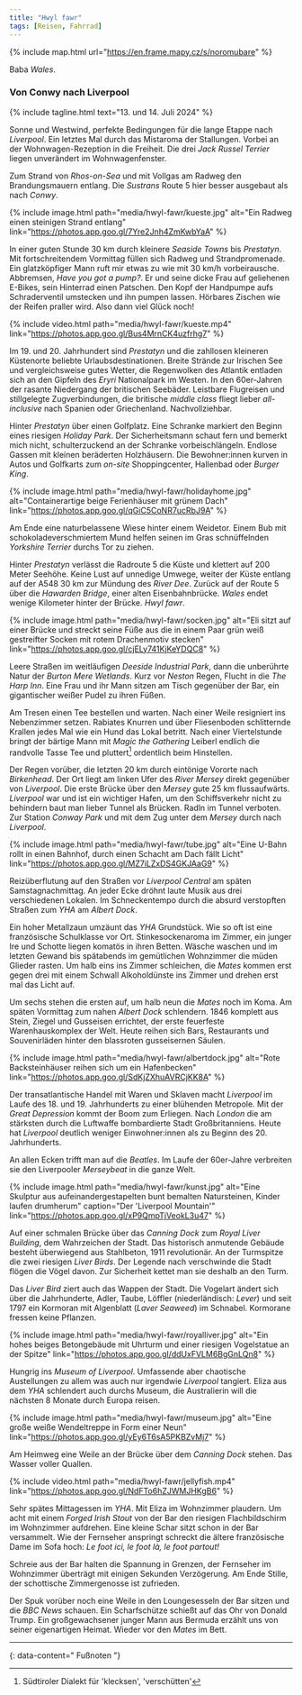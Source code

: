 ```yaml
---
title: "Hwyl fawr"
tags: [Reisen, Fahrrad]
---
```


{% include map.html url="https://en.frame.mapy.cz/s/noromubare" %}

Baba _Wales_.

### Von Conwy nach Liverpool

{% include tagline.html text="13. und 14. Juli 2024" %}

Sonne und Westwind, perfekte Bedingungen für die lange Etappe nach _Liverpool_.
Ein letztes Mal durch das Mistaroma der Stallungen.
Vorbei an der Wohnwagen-Rezeption in die Freiheit.
Die drei _Jack Russel Terrier_ liegen unverändert im Wohnwagenfenster.

Zum Strand von _Rhos-on-Sea_ und mit Vollgas am Radweg den Brandungsmauern entlang.
Die _Sustrans_ Route 5 hier besser ausgebaut als nach _Conwy_.

{% include image.html path="media/hwyl-fawr/kueste.jpg" alt="Ein Radweg einen steinigen Strand entlang" link="https://photos.app.goo.gl/7Yre2Jnh4ZmKwbYaA" %}

In einer guten Stunde 30 km durch kleinere _Seaside Towns_ bis _Prestatyn_.
Mit fortschreitendem Vormittag füllen sich Radweg und Strandpromenade.
Ein glatzköpfiger Mann ruft mir etwas zu wie mit 30 km/h vorbeirausche.
Abbremsen, _Have you got a pump?_.
Er und seine dicke Frau auf geliehenen E-Bikes, sein Hinterrad einen Patschen.
Den Kopf der Handpumpe aufs Schraderventil umstecken und ihn pumpen lassen.
Hörbares Zischen wie der Reifen praller wird.
Also dann viel Glück noch!

{% include video.html path="media/hwyl-fawr/kueste.mp4" link="https://photos.app.goo.gl/Bus4MrnCK4uzfrhg7" %}

Im 19. und 20. Jahrhundert sind _Prestatyn_ und die zahllosen kleineren Küstenorte beliebte Urlaubsdestinationen.
Breite Strände zur Irischen See und vergleichsweise gutes Wetter, die Regenwolken des Atlantik entladen sich an den Gipfeln des _Eryri_ Nationalpark im Westen.
In den 60er-Jahren der rasante Niedergang der britischen Seebäder.
Leistbare Flugreisen und stillgelegte Zugverbindungen, die britische _middle class_ fliegt lieber _all-inclusive_ nach Spanien oder Griechenland.
Nachvollziehbar.

Hinter _Prestatyn_ über einen Golfplatz.
Eine Schranke markiert den Beginn eines riesigen _Holiday Park_.
Der Sicherheitsmann schaut fern und bemerkt mich nicht, schulterzuckend an der Schranke vorbeischlängeln.
Endlose Gassen mit kleinen beräderten Holzhäusern.
Die Bewohner:innen kurven in Autos und Golfkarts zum _on-site_ Shoppingcenter, Hallenbad oder _Burger King_.

{% include image.html path="media/hwyl-fawr/holidayhome.jpg" alt="Containerartige beige Ferienhäuser mit grünem Dach" link="https://photos.app.goo.gl/qGiC5CoNR7ucRbJ9A" %}

Am Ende eine naturbelassene Wiese hinter einem Weidetor.
Einem Bub mit schokoladeverschmiertem Mund helfen seinen im Gras schnüffelnden _Yorkshire Terrier_ durchs Tor zu ziehen.

Hinter _Prestatyn_ verlässt die Radroute 5 die Küste und klettert auf 200 Meter Seehöhe.
Keine Lust auf unnedige Umwege, weiter der Küste entlang auf der A548 30 km zur Mündung des _River Dee_.
Zurück auf der Route 5 über die _Hawarden Bridge_, einer alten Eisenbahnbrücke.
_Wales_ endet wenige Kilometer hinter der Brücke.
_Hwyl fawr_.

{% include image.html path="media/hwyl-fawr/socken.jpg" alt="Eli sitzt auf einer Brücke und streckt seine Füße aus die in einem Paar grün weiß gestreifter Socken mit rotem Drachenmotiv stecken" link="https://photos.app.goo.gl/cjELy741KjKeYDQC8" %}

Leere Straßen im weitläufigen _Deeside Industrial Park_, dann die unberührte Natur der _Burton Mere Wetlands_.
Kurz vor _Neston_ Regen, Flucht in die _The Harp Inn_.
Eine Frau und ihr Mann sitzen am Tisch gegenüber der Bar, ein gigantischer weißer Pudel zu ihren Füßen.

Am Tresen einen Tee bestellen und warten.
Nach einer Weile resigniert ins Nebenzimmer setzen.
Rabiates Knurren und über Fliesenboden schlitternde Krallen jedes Mal wie ein Hund das Lokal betritt.
Nach einer Viertelstunde bringt der bärtige Mann mit _Magic the Gathering_ Leiberl endlich die randvolle Tasse Tee und pluttert[^1] ordentlich beim Hinstellen.

Der Regen vorüber, die letzten 20 km durch eintönige Vororte nach _Birkenhead_.
Der Ort liegt am linken Ufer des _River Mersey_ direkt gegenüber von _Liverpool_.
Die erste Brücke über den _Mersey_ gute 25 km flussaufwärts.
_Liverpool_ war und ist ein wichtiger Hafen, um den Schiffsverkehr nicht zu behindern baut man lieber Tunnel als Brücken.
Radln im Tunnel verboten.
Zur Station _Conway Park_ und mit dem Zug unter dem _Mersey_ durch nach _Liverpool_.

{% include image.html path="media/hwyl-fawr/tube.jpg" alt="Eine U-Bahn rollt in einen Bahnhof, durch einen Schacht am Dach fällt Licht" link="https://photos.app.goo.gl/MZ7iLZxDS4GKJAaG9" %}

Reizüberflutung auf den Straßen vor _Liverpool Central_ am späten Samstagnachmittag.
An jeder Ecke dröhnt laute Musik aus drei verschiedenen Lokalen.
Im Schneckentempo durch die absurd verstopften Straßen zum _YHA_ am _Albert Dock_.

Ein hoher Metallzaun umzäunt das _YHA_ Grundstück.
Wie so oft ist eine französische Schulklasse vor Ort.
Stinkesockenaroma im Zimmer, ein junger Ire und Schotte liegen komatös in ihren Betten.
Wäsche waschen und im letzten Gewand bis spätabends im gemütlichen Wohnzimmer die müden Glieder rasten.
Um halb eins ins Zimmer schleichen, die _Mates_ kommen erst gegen drei mit einem Schwall Alkoholdünste ins Zimmer und drehen erst mal das Licht auf.

Um sechs stehen die ersten auf, um halb neun die _Mates_ noch im Koma.
Am späten Vormittag zum nahen _Albert Dock_ schlendern.
1846 komplett aus Stein, Ziegel und Gusseisen errichtet, der erste feuerfeste Warenhauskomplex der Welt.
Heute reihen sich Bars, Restaurants und Souvenirläden hinter den blassroten gusseisernen Säulen.

{% include image.html path="media/hwyl-fawr/albertdock.jpg" alt="Rote Backsteinhäuser reihen sich um ein Hafenbecken" link="https://photos.app.goo.gl/SdKjZXhuAVRCjKK8A" %}

Der transatlantische Handel mit Waren und Sklaven macht _Liverpool_ im Laufe des 18. und 19. Jahrhunderts zu einer blühenden Metropole.
Mit der _Great Depression_ kommt der Boom zum Erliegen.
Nach _London_ die am stärksten durch die Luftwaffe bombardierte Stadt Großbritanniens.
Heute hat _Liverpool_ deutlich weniger Einwohner:innen als zu Beginn des 20. Jahrhunderts.

An allen Ecken trifft man auf die _Beatles_.
Im Laufe der 60er-Jahre verbreiten sie den Liverpooler _Merseybeat_ in die ganze Welt.

{% include image.html path="media/hwyl-fawr/kunst.jpg" alt="Eine Skulptur aus aufeinandergestapelten bunt bemalten Natursteinen, Kinder laufen drumherum" caption="Der 'Liverpool Mountain'" link="https://photos.app.goo.gl/xP9QmpTjVeokL3u47" %}

Auf einer schmalen Brücke über das _Canning Dock_ zum _Royal Liver Building_, dem Wahrzeichen der Stadt.
Das historisch anmutende Gebäude besteht überwiegend aus Stahlbeton, 1911 revolutionär.
An der Turmspitze die zwei riesigen _Liver Birds_.
Der Legende nach verschwinde die Stadt flögen die Vögel davon.
Zur Sicherheit kettet man sie deshalb an den Turm.

Das _Liver Bird_ ziert auch das Wappen der Stadt.
Die Vogelart ändert sich über die Jahrhunderte, Adler, Taube, Löffler (niederländisch: _Lever_) und seit 1797 ein Kormoran mit Algenblatt (_Laver Seaweed_) im Schnabel.
Kormorane fressen keine Pflanzen.

{% include image.html path="media/hwyl-fawr/royalliver.jpg" alt="Ein hohes beiges Betongebäude mit Uhrturm und einer riesigen Vogelstatue an der Spitze" link="https://photos.app.goo.gl/ddUxFVLM6BgGnLQn8" %}

Hungrig ins _Museum of Liverpool_.
Umfassende aber chaotische Austellungen zu allem was auch nur irgendwie _Liverpool_ tangiert.
Eliza aus dem _YHA_ schlendert auch durchs Museum, die Australierin will die nächsten 8 Monate durch Europa reisen.

{% include image.html path="media/hwyl-fawr/museum.jpg" alt="Eine große weiße Wendeltreppe in Form einer Neun" link="https://photos.app.goo.gl/yEy6T6sA5PKBZvMj7" %}

Am Heimweg eine Weile an der Brücke über dem _Canning Dock_ stehen.
Das Wasser voller Quallen.

{% include video.html path="media/hwyl-fawr/jellyfish.mp4" link="https://photos.app.goo.gl/NdFTo6hZJWMJHKgB6" %}

Sehr spätes Mittagessen im _YHA_.
Mit Eliza im Wohnzimmer plaudern.
Um acht mit einem _Forged Irish Stout_ von der Bar den riesigen Flachbildschirm im Wohnzimmer aufdrehen.
Eine kleine Schar sitzt schon in der Bar versammelt.
Wie der Fernseher anspringt schreckt die ältere französische Dame im Sofa hoch: _Le foot ici, le foot là, le foot partout!_

Schreie aus der Bar halten die Spannung in Grenzen, der Fernseher im Wohnzimmer überträgt mit einigen Sekunden Verzögerung.
Am Ende Stille, der schottische Zimmergenosse ist zufrieden.

Der Spuk vorüber noch eine Weile in den Loungesesseln der Bar sitzen und die _BBC News_ schauen.
Ein Scharfschütze schießt auf das Ohr von Donald Trump.
Ein großgewachsener junger Mann aus Bermuda erzählt uns von seiner eigenartigen Heimat.
Wieder vor den _Mates_ im Bett.

---

{: data-content=" Fußnoten "}

[^1]: Südtiroler Dialekt für 'klecksen', 'verschütten'
